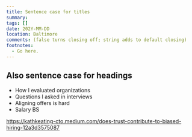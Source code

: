 ```yaml
---
title: Sentence case for titles
summary:
tags: []
date: 202Y-MM-DD
location: Baltimore
comments: (false turns closing off; string adds to default closing)
footnotes:
  - Go here.
---
```


## Also sentence case for headings

- How I evaluated organizations
- Questions I asked in interviews
- Aligning offers is hard
- Salary BS

https://kathkeating-cto.medium.com/does-trust-contribute-to-biased-hiring-12a3d3575087

